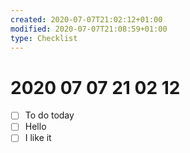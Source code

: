 ```yaml
---
created: 2020-07-07T21:02:12+01:00
modified: 2020-07-07T21:08:59+01:00
type: Checklist
---
```


# 2020 07 07 21 02 12

- [ ] To do today
- [ ] Hello
- [ ] I like it
